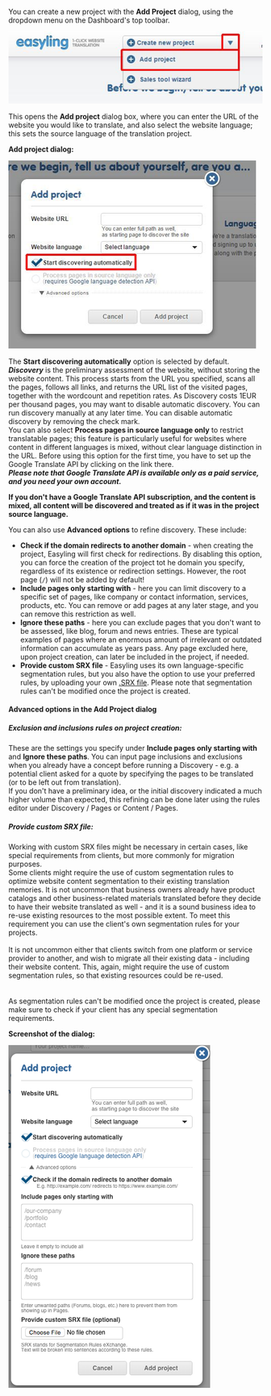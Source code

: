 You can create a new project with the **Add Project** dialog, using the dropdown menu on the Dashboard's top toolbar.  

![Create Project](img/create.png)  

This opens the **Add project** dialog box, where you can enter the URL of the website you would like to translate, and also select the website language; this sets the source language of the translation project.  


**Add project dialog:**

![Add project](/img/add-discovery.png)  

The **Start discovering automatically** option is selected by default.<br>***Discovery*** is the preliminary assessment of the website, without storing the website content. This process starts from the URL you specified, scans all the pages, follows all links, and returns the URL list of the visited pages, together with the wordcount and repetition rates. As Discovery costs 1EUR per thousand pages, you may want to disable automatic discovery. You can run discovery manually at any later time. You can disable automatic discovery by removing the check mark.  
You can also select **Process pages in source language only** to restrict translatable pages; this feature is particularly useful for websites where content in different languages is mixed, without clear language distinction in the URL. Before using this option for the first time, you have to set up the Google Translate API by clicking on the link there.   
***Please note that Google Translate API is available only as a paid service, and you need your own account.***  
  
**If you don't have a Google Translate API subscription, and the content is mixed, all content will be discovered and treated as if it was in the project source language.**

You can also use **Advanced options** to refine discovery. These include:  
- **Check if the domain redirects to another domain** - when creating the project, Easyling will first check for redirections. By disabling this option, you can force the creation of the project tot he domain you specify, regardless of its existence or redirection settings. However, the root page (`/`) will not be added by default!  
- **Include pages only starting with** - here you can limit discovery to a specific set of pages, like company  or contact information, services, products, etc. You can remove or add pages at any later stage, and you can remove this restriction as well.  
- **Ignore these paths** - here you can exclude pages that you don't want to be assessed, like blog, forum and news entries. These are typical examples of pages where an enormous amount of irrelevant or outdated information can accumulate as years pass. Any page excluded here, upon project creation, can later be included in the project, if needed.   
- **Provide custom SRX file** - Easyling uses its own language-specific segmentation rules, but you also have the option to use your preferred rules, by uploading your own [.SRX file](https://en.wikipedia.org/wiki/Segmentation_Rules_eXchange). Please note that segmentation rules can't be modified once the project is created.  

#### Advanced options in the Add Project dialog

##### Exclusion and inclusions rules on project creation:

These are the settings you specify under **Include pages only starting with** and **Ignore these paths**. You can input page inclusions and exclusions when you already have a concept before running a Discovery - e.g. a potential client asked for a quote by specifying the pages to be translated (or to be left out from translation).  
If you don't have a preliminary idea, or the initial discovery indicated a much higher volume than expected, this refining can be done later using the rules editor under Discovery / Pages or Content / Pages.

##### Provide custom SRX file:

Working with custom SRX files might be necessary in certain cases, like special requirements from clients, but more commonly for migration purposes.  
Some clients might require the use of custom segmentation rules to optimize website content segmentation to their existing translation memories. It is not uncommon that business owners already have product catalogs and other business-related materials translated before they decide to have their website translated as well - and it is a sound business idea to re-use existing resources to the most possible extent. To meet this requirement you can use the client's own segmentation rules for your projects.<br>  
It is not uncommon either that clients switch from one platform or service provider to another, and wish to migrate all their existing data - including their website content. This, again, might require the use of custom segmentation rules, so that existing resources could be re-used.<br>  
<br>As segmentation rules can't be modified once the project is created, please make sure to check if your client has any special segmentation requirements.

**Screenshot of the dialog:**

![Add Project dialog](/img/add-project.png)
